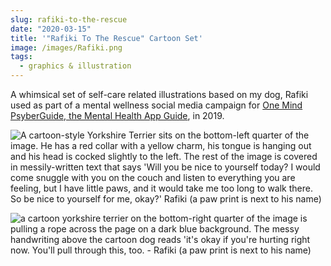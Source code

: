 ```yaml
---
slug: rafiki-to-the-rescue
date: "2020-03-15"
title: '"Rafiki To The Rescue" Cartoon Set'
image: /images/Rafiki.png
tags:
  - graphics & illustration
---
```


A whimsical set of self-care related illustrations based on my dog, Rafiki used as part of a mental wellness social media campaign for [One Mind PsyberGuide, the Mental Health App Guide](https://onemindpsyberguide.org/), in 2019.

<div class="grid grid-cols-2 gap-2">
<img src="/images/rafiki-to-the-rescue/benice.jpeg" alt="A cartoon-style Yorkshire Terrier sits on the bottom-left quarter of the image. He has a red collar with a yellow charm,  his tongue is hanging out and his head is cocked slightly to the left. The rest of the image is covered in messily-written text that says 'Will you be nice to yourself today? I would come snuggle with you on the couch and listen to everything you are feeling, but I have little paws, and it would take me too long to walk there. So be nice to yourself for me, okay?' Rafiki (a paw print is next to his name) " />

<img src="/images/rafiki-to-the-rescue/pullThrough.jpeg" 
alt="a cartoon yorkshire terrier on the bottom-right quarter of the image is pulling a rope across the page on a dark blue background. The messy handwriting above the cartoon dog reads 'it's okay if you're hurting right now. You'll pull through this, too. - Rafiki (a paw print is next to his name) "
/>

</div>
